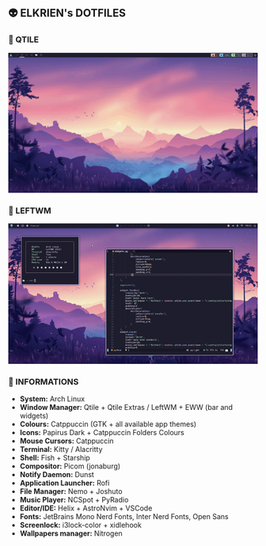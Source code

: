 ## 👽 ELKRIEN's DOTFILES

### 🐍 QTILE

<p align="center">
  <img src="https://raw.githubusercontent.com/elkrien/actina-dotfiles/main/assets/cat-qtile.gif" width="600px"/>
</p>

### 🦀 LEFTWM

<p align="center">
  <img src="https://raw.githubusercontent.com/elkrien/actina-dotfiles/main/assets/cat-leftwm.gif" width="600px"/>
</p>

### 🌼 INFORMATIONS

- **System:** Arch Linux
- **Window Manager:** Qtile + Qtile Extras / LeftWM + EWW (bar and widgets)
- **Colours:** Catppuccin (GTK + all available app themes)
- **Icons:** Papirus Dark + Catppuccin Folders Colours
- **Mouse Cursors:** Catppuccin
- **Terminal:** Kitty / Alacritty
- **Shell:** Fish + Starship
- **Compositor:** Picom (jonaburg)
- **Notify Daemon:** Dunst
- **Application Launcher:** Rofi
- **File Manager:** Nemo + Joshuto
- **Music Player:** NCSpot + PyRadio
- **Editor/IDE:** Helix + AstroNvim + VSCode
- **Fonts:** JetBrains Mono Nerd Fonts, Inter Nerd Fonts, Open Sans
- **Screenlock:** i3lock-color + xidlehook
- **Wallpapers manager:** Nitrogen
